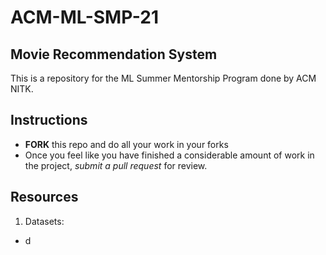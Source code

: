 # ACM-ML-SMP-21

## Movie Recommendation System

This is a repository for the ML Summer Mentorship Program done by ACM NITK.

## Instructions
 - **FORK** this repo and do all your work in your forks
 - Once you feel like you have finished a considerable amount of work in the project, *submit a pull request* for review.

## Resources
 1. Datasets:
  - d 

